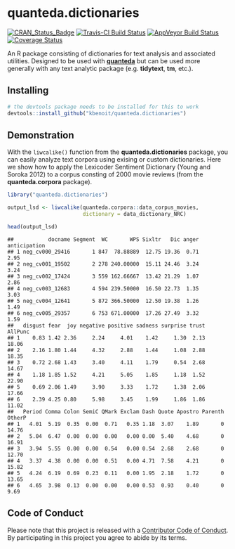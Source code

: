 quanteda.dictionaries
================

[![CRAN_Status_Badge](http://www.r-pkg.org/badges/version/quanteda.dictionaries)](https://cran.r-project.org/package=quanteda.dictionaries)
[![Travis-CI Build Status](https://travis-ci.org/kbenoit/quanteda.dictionaries.svg?branch=master)](https://travis-ci.org/kbenoit/quanteda.dictionaries)
[![AppVeyor Build Status](https://ci.appveyor.com/api/projects/status/github/kbenoit/quanteda.dictionaries?branch=master&svg=true)](https://ci.appveyor.com/project/kbenoit/quanteda.dictionaries) 
[![Coverage Status](https://img.shields.io/codecov/c/github/kbenoit/quanteda.dictionaries/master.svg)](https://codecov.io/github/kbenoit/quanteda.dictionaries?branch=master)

An R package consisting of dictionaries for text analysis and associated utilities. Designed to be used with [**quanteda**](http://quanteda.io) but can be used more generally with any text analytic package (e.g. **tidytext**, **tm**, etc.).

Installing
----------

``` r
# the devtools package needs to be installed for this to work
devtools::install_github("kbenoit/quanteda.dictionaries") 
```

Demonstration
-------------

With the `liwcalike()` function from the **quanteda.dictionaries** package, you can easily analyze text corpora using exising or custom dictionaries. Here we show how to apply the Lexicoder Sentiment Dictionary (Young and Soroka 2012) to a corpus consting of 2000 movie reviews (from the **quanteda.corpora** package).

``` r
library("quanteda.dictionaries")

output_lsd <- liwcalike(quanteda.corpora::data_corpus_movies, 
                        dictionary = data_dictionary_NRC)

head(output_lsd)
```

    ##           docname Segment  WC       WPS Sixltr   Dic anger anticipation
    ## 1 neg_cv000_29416       1 847  78.88889  12.75 19.36  0.71         2.95
    ## 2 neg_cv001_19502       2 278 240.00000  15.11 24.46  3.24         3.24
    ## 3 neg_cv002_17424       3 559 162.66667  13.42 21.29  1.07         2.86
    ## 4 neg_cv003_12683       4 594 239.50000  16.50 22.73  1.35         3.03
    ## 5 neg_cv004_12641       5 872 366.50000  12.50 19.38  1.26         1.49
    ## 6 neg_cv005_29357       6 753 671.00000  17.26 27.49  3.32         1.59
    ##   disgust fear  joy negative positive sadness surprise trust AllPunc
    ## 1    0.83 1.42 2.36     2.24     4.01    1.42     1.30  2.13   18.06
    ## 2    2.16 1.80 1.44     4.32     2.88    1.44     1.08  2.88   18.35
    ## 3    0.72 2.68 1.43     3.40     4.11    1.79     0.54  2.68   14.67
    ## 4    1.18 1.85 1.52     4.21     5.05    1.85     1.18  1.52   22.90
    ## 5    0.69 2.06 1.49     3.90     3.33    1.72     1.38  2.06   17.66
    ## 6    2.39 4.25 0.80     5.98     3.45    1.99     1.86  1.86   11.02
    ##   Period Comma Colon SemiC QMark Exclam Dash Quote Apostro Parenth OtherP
    ## 1   4.01  5.19  0.35  0.00  0.71   0.35 1.18  3.07    1.89       0  14.76
    ## 2   5.04  6.47  0.00  0.00  0.00   0.00 0.00  5.40    4.68       0  16.91
    ## 3   3.94  5.55  0.00  0.00  0.54   0.00 0.54  2.68    2.68       0  12.70
    ## 4   3.37  4.38  0.00  0.00  0.51   0.00 4.71  7.58    4.21       0  15.82
    ## 5   4.24  6.19  0.69  0.23  0.11   0.00 1.95  2.18    1.72       0  13.65
    ## 6   4.65  3.98  0.13  0.00  0.00   0.00 0.53  0.93    0.40       0   9.69

Code of Conduct
---------------

Please note that this project is released with a [Contributor Code of Conduct](CONDUCT.md). By participating in this project you agree to abide by its terms.
